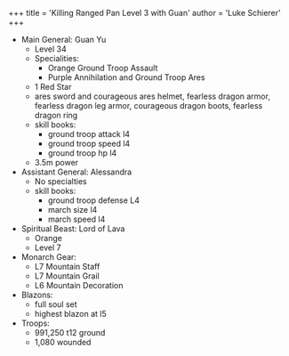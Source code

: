 +++
title = 'Killing Ranged Pan Level 3 with Guan'
author = 'Luke Schierer'
+++

* Main General: Guan Yu
  * Level 34
  * Specialities:
    * Orange Ground Troop Assault
    * Purple Annihilation and Ground Troop Ares
  * 1 Red Star
  * ares sword and courageous ares helmet, fearless dragon armor, fearless dragon leg armor, courageous dragon boots, fearless dragon ring
  * skill books:
    * ground troop attack l4
    * ground troop speed l4
    * ground troop hp l4
  * 3.5m power
* Assistant General: Alessandra
  * No specialties
  * skill books:
    * ground troop defense L4
    * march size l4
    * march speed l4
* Spiritual Beast: Lord of Lava
  * Orange
  * Level 7
* Monarch Gear:
  * L7 Mountain Staff
  * L7 Mountain Grail
  * L6 Mountain Decoration
* Blazons:
  * full soul set
  * highest blazon at l5
* Troops:
  * 991,250 t12 ground
  * 1,080 wounded


